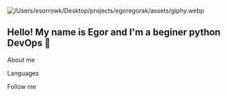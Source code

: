 ![/Users/esorrowk/Desktop/projects/egoregorak/assets/giphy.webp]()
## Hello! My name is Egor and I'm a beginer python DevOps 👋

About me

Languages

Follow me
<!--
**EgorEgorAk/egoregorak** is a ✨ _special_ ✨ repository because its `README.md` (this file) appears on your GitHub profile.

Here are some ideas to get you started:

- 🔭 I’m currently working on ...
- 🌱 I’m currently learning ...
- 👯 I’m looking to collaborate on ...
- 🤔 I’m looking for help with ...
- 💬 Ask me about ...
- 📫 How to reach me: ...
- 😄 Pronouns: ...
- ⚡ Fun fact: ...
-->
